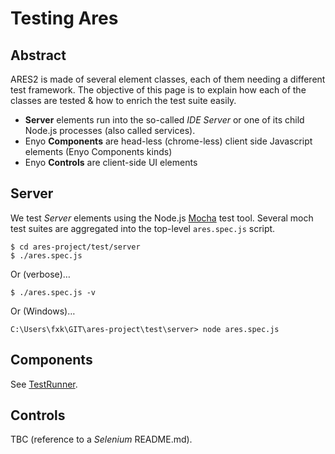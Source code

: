 # Testing Ares

## Abstract

ARES2 is made of several element classes, each of them needing a different test framework.  The objective of this page is to explain how each of the classes are tested & how to enrich the test suite easily.

* **Server** elements run into the so-called *IDE Server* or one of its child Node.js processes (also called services).
* Enyo **Components** are head-less (chrome-less) client side Javascript elements (Enyo Components kinds)
* Enyo **Controls** are client-side UI elements

## Server

We test *Server* elements using the Node.js [Mocha](http://visionmedia.github.com/mocha/) test tool.  Several moch test suites are aggregated into the top-level `ares.spec.js` script.

	$ cd ares-project/test/server
	$ ./ares.spec.js

Or (verbose)…

	$ ./ares.spec.js -v

Or (Windows)…

	C:\Users\fxk\GIT\ares-project\test\server> node ares.spec.js

## Components

See [TestRunner](testrunner/README.md).

## Controls

TBC (reference to a *Selenium* README.md).